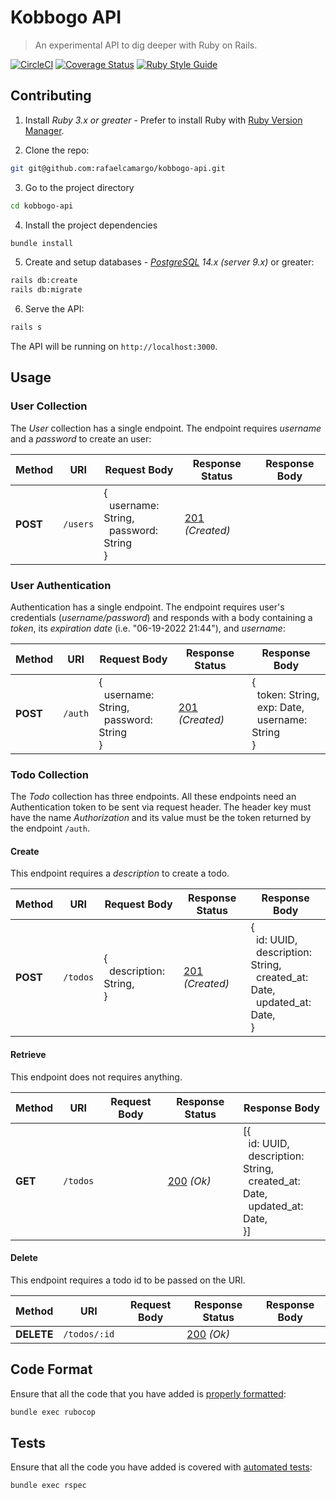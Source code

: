 # Kobbogo API
> An experimental API to dig deeper with Ruby on Rails.

[![CircleCI](https://dl.circleci.com/status-badge/img/gh/rafaelcamargo/kobbogo-api/tree/master.svg?style=svg)](https://dl.circleci.com/status-badge/redirect/gh/rafaelcamargo/kobbogo-api/tree/master)
[![Coverage Status](https://coveralls.io/repos/github/rafaelcamargo/kobbogo-api/badge.svg?branch=master)](https://coveralls.io/github/rafaelcamargo/kobbogo-api?branch=master)
[![Ruby Style Guide](https://img.shields.io/badge/code_style-rubocop-brightgreen.svg)](https://github.com/rubocop/rubocop)

## Contributing

1. Install *Ruby 3.x or greater* - Prefer to install Ruby with [Ruby Version Manager](https://rvm.io/).

2. Clone the repo:
``` bash
git git@github.com:rafaelcamargo/kobbogo-api.git
```

3. Go to the project directory
``` bash
cd kobbogo-api
```

4. Install the project dependencies
``` bash
bundle install
```

5. Create and setup databases - *[PostgreSQL](https://www.postgresql.org/) 14.x (server 9.x)* or greater:
``` bash
rails db:create
rails db:migrate
```

6. Serve the API:
``` bash
rails s
```

The API will be running on `http://localhost:3000`.

## Usage

### User Collection

The *User* collection has a single endpoint. The endpoint requires *username* and a *password* to create an user:

| Method | URI    | Request Body | Response Status | Response Body |
|--------|--------|--------------|-----------------|---------------|
| **POST**   | `/users` | {<br>&nbsp;&nbsp;username: String,<br>&nbsp;&nbsp;password: String<br>} | [201](https://www.httpstatuses.org/201) *(Created)* | |

### User Authentication

Authentication has a single endpoint. The endpoint requires user's credentials (*username/password*) and responds with a body containing a *token*, its *expiration date* (i.e. "06-19-2022 21:44"), and *username*:

| Method | URI    | Request Body | Response Status | Response Body |
|--------|--------|--------------|-----------------|---------------|
| **POST**   | `/auth` | {<br>&nbsp;&nbsp;username: String,<br>&nbsp;&nbsp;password: String<br>} | [201](https://www.httpstatuses.org/201) *(Created)* | {<br>&nbsp;&nbsp;token: String,<br>&nbsp;&nbsp;exp: Date,<br>&nbsp;&nbsp;username: String<br>} |

### Todo Collection

The *Todo* collection has three endpoints. All these endpoints need an Authentication token to be sent via request header. The header key must have the name *Authorization* and its value must be the token returned by the endpoint `/auth`.

#### Create

This endpoint requires a *description* to create a todo.

| Method | URI    | Request Body | Response Status | Response Body |
|--------|--------|--------------|-----------------|---------------|
| **POST**   | `/todos` | {<br>&nbsp;&nbsp;description: String,<br>} | [201](https://www.httpstatuses.org/201) *(Created)* | {<br>&nbsp;&nbsp;id: UUID,<br>&nbsp;&nbsp;description: String,<br>&nbsp;&nbsp;created_at: Date,<br>&nbsp;&nbsp;updated_at: Date,<br>} |

#### Retrieve

This endpoint does not requires anything.

| Method | URI    | Request Body | Response Status | Response Body |
|--------|--------|--------------|-----------------|---------------|
| **GET**   | `/todos` |  | [200](https://www.httpstatuses.org/200) *(Ok)* | [{<br>&nbsp;&nbsp;id: UUID,<br>&nbsp;&nbsp;description: String,<br>&nbsp;&nbsp;created_at: Date,<br>&nbsp;&nbsp;updated_at: Date,<br>}] |

#### Delete

This endpoint requires a todo id to be passed on the URI.

| Method | URI    | Request Body | Response Status | Response Body |
|--------|--------|--------------|-----------------|---------------|
| **DELETE**   | `/todos/:id` |  | [200](https://www.httpstatuses.org/200) *(Ok)* | |

## Code Format

Ensure that all the code that you have added is [properly formatted](https://github.com/rubocop/rubocop):
``` bash
bundle exec rubocop
```

## Tests

Ensure that all the code you have added is covered with [automated tests](https://rspec.info/):
``` bash
bundle exec rspec
```
